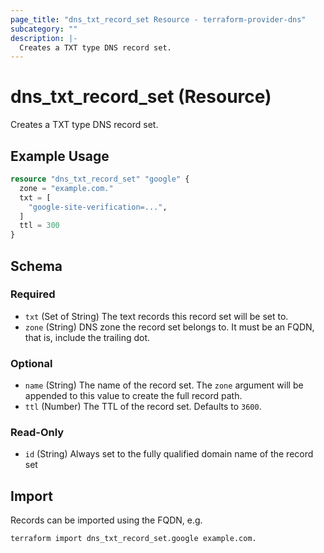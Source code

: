 ```yaml
---
page_title: "dns_txt_record_set Resource - terraform-provider-dns"
subcategory: ""
description: |-
  Creates a TXT type DNS record set.
---
```


# dns_txt_record_set (Resource)

Creates a TXT type DNS record set.

## Example Usage

```terraform
resource "dns_txt_record_set" "google" {
  zone = "example.com."
  txt = [
    "google-site-verification=...",
  ]
  ttl = 300
}
```

<!-- schema generated by tfplugindocs -->
## Schema

### Required

- `txt` (Set of String) The text records this record set will be set to.
- `zone` (String) DNS zone the record set belongs to. It must be an FQDN, that is, include the trailing dot.

### Optional

- `name` (String) The name of the record set. The `zone` argument will be appended to this value to create the full record path.
- `ttl` (Number) The TTL of the record set. Defaults to `3600`.

### Read-Only

- `id` (String) Always set to the fully qualified domain name of the record set

## Import

Records can be imported using the FQDN, e.g.

```shell
terraform import dns_txt_record_set.google example.com.
```
